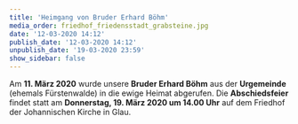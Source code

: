 ```yaml
---
title: 'Heimgang von Bruder Erhard Böhm'
media_order: friedhof_friedensstadt_grabsteine.jpg
date: '12-03-2020 14:12'
publish_date: '12-03-2020 14:12'
unpublish_date: '19-03-2020 23:59'
show_sidebar: false
---
```


Am **11. März 2020** wurde unsere **Bruder Erhard Böhm** aus der **Urgemeinde** (ehemals Fürstenwalde) in die ewige Heimat abgerufen.
Die **Abschiedsfeier** findet statt am **Donnerstag, 19. März 2020 um 14.00 Uhr** auf dem Friedhof der Johannischen Kirche in Glau.